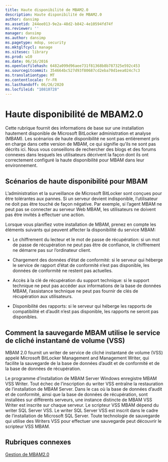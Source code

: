 ```yaml
---
title: Haute disponibilité de MBAM2.0
description: Haute disponibilité de MBAM2.0
author: dansimp
ms.assetid: 244ee013-9e2a-48d2-b842-4e10594fd74f
ms.reviewer: ''
manager: dansimp
ms.author: dansimp
ms.pagetype: mdop, security
ms.mktglfcycl: manage
ms.sitesec: library
ms.prod: w10
ms.date: 06/16/2016
ms.openlocfilehash: 6482a099d96aee731f81368b8b787325e592c453
ms.sourcegitcommit: 354664bc527d93f80687cd2eba70d1eea024c7c3
ms.translationtype: MT
ms.contentlocale: fr-FR
ms.lasthandoff: 06/26/2020
ms.locfileid: "10810728"
---
```

# Haute disponibilité de MBAM2.0


Cette rubrique fournit des informations de base sur une installation hautement disponible de Microsoft BitLocker administration et analyse (MBAM). Les scénarios de haute disponibilité ne sont pas entièrement pris en charge dans cette version de MBAM, ce qui signifie qu’ils ne sont pas décrits ici. Nous vous conseillons de rechercher des blogs et des forums connexes dans lesquels les utilisateurs décrivent la façon dont ils ont correctement configuré la haute disponibilité pour MBAM dans leur environnement.

## Scénarios de haute disponibilité pour MBAM


L’administration et la surveillance de Microsoft BitLocker sont conçues pour être tolérantes aux pannes. Si un serveur devient indisponible, l’utilisateur ne doit pas être touché de façon négative. Par exemple, si l’agent MBAM ne peut pas se connecter au serveur Web MBAM, les utilisateurs ne doivent pas être invités à effectuer une action.

Lorsque vous planifiez votre installation de MBAM, prenez en compte les éléments suivants qui peuvent affecter la disponibilité du service MBAM:

-   Le chiffrement du lecteur et le mot de passe de récupération: si un mot de passe de récupération ne peut pas être de confiance, le chiffrement ne démarre pas sur l’ordinateur client.

-   Chargement des données d’état de conformité: si le serveur qui héberge le service de rapport d’état de conformité n’est pas disponible, les données de conformité ne restent pas actuelles.

-   Accès à la clé de récupération du support technique: si le support technique ne peut pas accéder aux informations de la base de données MBAM, l’assistance technique ne peut pas fournir de clés de récupération aux utilisateurs.

-   Disponibilité des rapports: si le serveur qui héberge les rapports de compatibilité et d’audit n’est pas disponible, les rapports ne seront pas disponibles.

## <a href="" id="how-the-mbam-backup-uses-the-volume-shadow-copy-service--vss--"></a>Comment la sauvegarde MBAM utilise le service de cliché instantané de volume (VSS)


MBAM 2.0 fournit un writer de service de cliché instantané de volume (VSS) appelé Microsoft BitLocker Management and Management Writer, qui facilite la sauvegarde de la base de données d’audit et de conformité et de la base de données de récupération.

Le programme d’installation de MBAM Server Windows enregistre MBAM VSS Writer. Tout échec de l’inscription du writer VSS entraîne la restauration de l’installation de MBAM Server. Dans le cas où la base de données d’audit et de conformité, ainsi que la base de données de récupération, sont installées sur différents serveurs, une instance distincte de MBAM VSS Writer est inscrite sur chaque serveur. Le scripteur VSS MBAM dépend du writer SQL Server VSS. Le writer SQL Server VSS est inscrit dans le cadre de l’installation de Microsoft SQL Server. Toute technologie de sauvegarde qui utilise des Writers VSS pour effectuer une sauvegarde peut découvrir le scripteur VSS MBAM.

## Rubriques connexes


[Gestion de MBAM2.0](maintaining-mbam-20-mbam-2.md)

 

 





